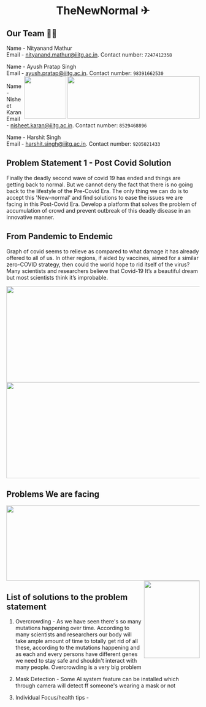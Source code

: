 #                                                                  <p align=center> TheNewNormal ✈︎ <br />

 



## Our Team 🧑‍💻<br />   
Name - Nityanand Mathur  <br />
Email - nityanand.mathur@iiitg.ac.in. Contact number: `7247412358`    
  
Name - Ayush Pratap Singh  <br />
Email - ayush.pratap@iiitg.ac.in.  Contact number: `98391662530` <br />
      <img align="right" width="345.5" height="110" src="https://github.com/nisheetkaran/B16_Wonders/blob/main/FilesForReadme/Version-B.png">
      <img align="right" width="110" height="110" src="https://github.com/nisheetkaran/B16_Wonders/blob/main/FilesForReadme/iste.png"> <br />
Name - Nisheet Karan <br />
Email - nisheet.karan@iiitg.ac.in.  Contact number: `8529468896` <br />
  
Name - Harshit Singh <br />
Email - harshit.singh@iiitg.ac.in.  Contact number: `9205021433` <br />


## Problem Statement 1 - Post Covid Solution

Finally the deadly second wave of covid 19 has ended and things are getting back to normal. But we cannot deny the fact that there is no going back to the lifestyle of the Pre-Covid Era. The only thing we can do is to accept this 'New-normal' and find solutions to ease the issues we are facing in this Post-Covid Era. Develop a platform that solves the problem of accumulation of crowd and prevent outbreak of this deadly disease in an innovative manner.

## From Pandemic to Endemic
 
Graph of covid seems to relieve as compared to what damage it has already offered to all of us. 
In other regions, if aided by vaccines, aimed for a similar zero-COVID strategy, then could the world hope to rid itself of the virus?
Many scientists and researchers believe that Covid-19 It’s a beautiful dream but most scientists think it’s improbable.
 
<img align="centre" width="616" height="250" src="https://github.com/nityanandmathur/B16_Wonders/blob/main/FilesForReadme/ActiveCases.png">
<img align="centre" width="616" height="250" src="https://github.com/nityanandmathur/B16_Wonders/blob/main/FilesForReadme/Recovered.png"> <br />
 
 

 
 
  ## Problems We are facing 
  <img align="centre" width="752.8" height="196" src="https://github.com/nityanandmathur/B16_Wonders/blob/main/FilesForReadme/News%201.png">  <img align="right" width="145" height="201" src="https://github.com/nityanandmathur/B16_Wonders/blob/main/FilesForReadme/clipart233452.png">


 
## List of solutions to the problem statement
1) Overcrowding - As we have seen there's so many mutations happening over time. According to many scientists and researchers our body will take ample amount of time to totally get rid of all these, according to the mutations happening and as each and every persons have different genes we need to stay safe and shouldn't interact with many people. Overcrowding is a very big problem 
  
2) Mask Detection - Some AI system feature can be installed which through camera will detect ff someone's wearing a mask or not 
3) Individual Focus/health tips  - 



